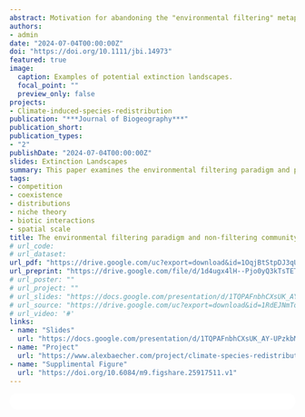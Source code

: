 ```yaml
---
abstract: Motivation for abandoning the "environmental filtering" metaphor has been increasing in the ecological literature, yet it remains a widely used conceptual tool to guide research and education within ecological disciplines. I consider the possible origins of the filtering paradigm through linkages to hypotheses about the potentially oversized role of localized competition in the early development of niche concepts, as well as assumptions about the scale-dependence of factors influencing species' distributions at large scales. I believe that these perspectives may have discounted the relevance of non-competitive interactions of local communities, as well as biotic interactions in large-scale ecological processes more generally. I describe the types of ecological phenomena not readily captured by the filtering model, as well as the potential for biotic factors to interact with abiotic gradients (at scale) and influence broad ecological patterns. Lastly, I pose an alternative model of community assembly which emphasizes biotic-abiotic interactions and non-filtering mechanisms to serve as a spring-board for future renovations of the filtering metaphor. 
authors:
- admin
date: "2024-07-04T00:00:00Z"
doi: "https://doi.org/10.1111/jbi.14973"
featured: true
image:
  caption: Examples of potential extinction landscapes.
  focal_point: ""
  preview_only: false
projects:
- Climate-induced-species-redistribution
publication: "***Journal of Biogeography***"
publication_short:
publication_types:
- "2"
publishDate: "2024-07-04T00:00:00Z"
slides: Extinction Landscapes
summary: This paper examines the environmental filtering paradigm and proposes an alternative heuristic of community assembly which more readily incorporates interactions between biotic and abiotic factors. 
tags:
- competition
- coexistence
- distributions
- niche theory
- biotic interactions
- spatial scale
title: The environmental filtering paradigm and non-filtering community assembly processes
# url_code: 
# url_dataset: 
url_pdf: "https://drive.google.com/uc?export=download&id=1OqjBtStpDJ3qUTWFgz04Szo5pmbxA_-X"
url_preprint: "https://drive.google.com/file/d/1d4ugx4lH--Pjo0yQ3kTsTETTzkQX19Os/view?usp=sharing"
# url_poster: ""
# url_project: ""
# url_slides: "https://docs.google.com/presentation/d/1TQPAFnbhCXsUK_AY-UPzkbMXX0erVa8u/edit?usp=sharing&ouid=118161165194611535602&rtpof=true&sd=true"
# url_source: "https://drive.google.com/uc?export=download&id=1RdEJNmTodxNHeI4Ay99SCpf5Fygx0k3g"
# url_video: '#'
links:
- name: "Slides"
  url: "https://docs.google.com/presentation/d/1TQPAFnbhCXsUK_AY-UPzkbMXX0erVa8u/edit?usp=sharing&ouid=118161165194611535602&rtpof=true&sd=true"
- name: "Project"
  url: "https://www.alexbaecher.com/project/climate-species-redistribution/"
- name: "Supplimental Figure"
  url: "https://doi.org/10.6084/m9.figshare.25917511.v1"
---
```


<html>
  <style>
    section {
        background: white;
        color: black;
        border-radius: 1em;
        padding: 1em;
        left: 50% }
    #inner {
        display: inline-block;
        display: flex;
        align-items: center;
        justify-content: center }
  </style>
  <section>
    <div id="inner">
      <script type='text/javascript' src='https://d1bxh8uas1mnw7.cloudfront.net/assets/embed.js'></script>
        <span style="float:left"; 
          class="__dimensions_badge_embed__" 
          data-doi="10.1111/jbi.14973" 
          data-hide-zero-citations="true" 
          data-legend="always">
        </span>
      <script async src="https://badge.dimensions.ai/badge.js" charset="utf-8"></script>
        <div  style="float:right"; 
          data-link-target="_blank" 
          data-badge-details="right" 
          data-badge-type="medium-donut"
          data-doi="10.1111/jbi.14973"   
          data-condensed="true" 
          data-hide-no-mentions="true" 
          class="altmetric-embed">
        </div>
  </section>
